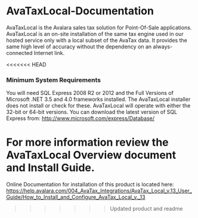 AvaTaxLocal-Documentation
=========================
AvaTaxLocal is the Avalara sales tax solution for Point-Of-Sale applications. AvaTaxLocal is an on-site installation of the same tax engine used in our hosted service only with a local subset of the AvaTax data. It provides the same high level of accuracy without the dependency on an always-connected Internet link. 

<<<<<<< HEAD
### Minimum System Requirements

You will need SQL Express 2008 R2 or 2012 and the Full Versions of Microsoft .NET 3.5 and 4.0 frameworks installed.  The AvaTaxLocal installer does not install or check for these. AvaTaxLocal will operate with either the 32-bit or 64-bit versions.  You can download the latest version of SQL Express from: http://www.microsoft.com/express/Database/


For more information review the AvaTaxLocal Overview document and Install Guide.
=======
Online Documentation for installation of this product is located here: https://help.avalara.com/004_AvaTax_Integrations/AvaTax_Local_v.13_User_Guide/How_to_Install_and_Configure_AvaTax_Local_v._13 
>>>>>>> Updated product and readme
